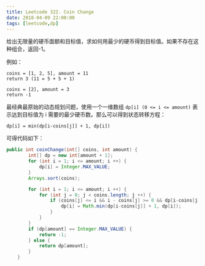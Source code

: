 ```yaml
---
title: Leetcode 322. Coin Change
date: 2018-04-09 22:00:00
tags: [leetcode,dp]
---
```


给出无限量的硬币面额和目标值，求如何用最少的硬币得到目标值。如果不存在这种组合，返回-1。

例如：

```
coins = [1, 2, 5], amount = 11
return 3 (11 = 5 + 5 + 1)

coins = [2], amount = 3
return -1
```

最经典最原始的动态规划问题，使用一个一维数组 `dp[i] (0 <= i <= amount)` 表示达到目标值为 i 需要的最少硬币数。那么可以得到状态转移方程：

`dp[i] = min(dp[i-coins[j]] + 1, dp[i])`

可得代码如下：

```java
public int coinChange(int[] coins, int amount) {
        int[] dp = new int[amount + 1];
        for (int i = 1; i <= amount; i ++) {
            dp[i] = Integer.MAX_VALUE;
        }
        Arrays.sort(coins);

        for (int i = 1; i <= amount; i ++) {
            for (int j = 0; j < coins.length; j ++) {
                if (coins[j] <= i && i - coins[j] >= 0 && dp[i-coins[j]] != Integer.MAX_VALUE) {
                    dp[i] = Math.min(dp[i-coins[j]] + 1, dp[i]);
                }
            }
        }
        if (dp[amount] == Integer.MAX_VALUE) {
            return -1;
        } else {
            return dp[amount];
        }
    }
```

